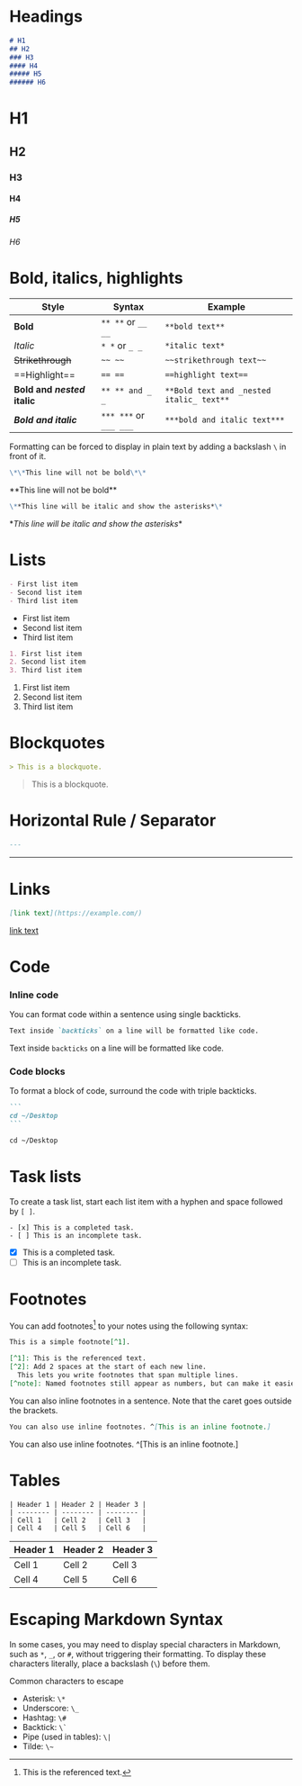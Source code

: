 # Headings 
```md
# H1
## H2
### H3
#### H4
##### H5
###### H6
```
# H1
## H2
### H3
#### H4
##### H5
###### H6

# Bold, italics, highlights 

| Style                        | Syntax                 | Example                                  |
| ---------------------------- | ---------------------- | ---------------------------------------- |
| **Bold**                     | `** **` or `__ __`     | `**bold text**`                          |
| *Italic*                     | `* *` or `_ _`         | `*italic text*`                          |
| ~~Strikethrough~~            | `~~ ~~`                | `~~strikethrough text~~`                 |
| ==Highlight==                | `== ==`                | `==highlight text==`                     |
| **Bold and _nested_ italic** | `** ** and _ _`        | `**Bold text and _nested italic_ text**` |
| ***Bold and italic***        | `*** ***` or `___ ___` | `***bold and italic text***`             |

Formatting can be forced to display in plain text by adding a backslash `\` in front of it.

```md
\*\*This line will not be bold\*\*
```
\*\*This line will not be bold\*\*

```md
\**This line will be italic and show the asterisks*\*
```
\**This line will be italic and show the asterisks*\*

# Lists 
```md
- First list item
- Second list item
- Third list item
```
- First list item
- Second list item
- Third list item
```md
1. First list item
2. Second list item
3. Third list item
```
1. First list item
2. Second list item
3. Third list item

# Blockquotes
```md
> This is a blockquote.
```
> This is a blockquote.

# Horizontal Rule / Separator
```md
---
```
---

# Links
```md
[link text](https://example.com/)
```
[link text](https://example.com/)

# Code 
### Inline code 
You can format code within a sentence using single backticks.

```md
Text inside `backticks` on a line will be formatted like code.
```

Text inside `backticks` on a line will be formatted like code.

### Code blocks 

To format a block of code, surround the code with triple backticks.

````md
```
cd ~/Desktop
```
````

```md
cd ~/Desktop
```

# Task lists 
To create a task list, start each list item with a hyphen and space followed by `[ ]`.
````
- [x] This is a completed task.
- [ ] This is an incomplete task.
````
- [x] This is a completed task.
- [ ] This is an incomplete task.

# Footnotes 
You can add footnotes[^1] to your notes using the following syntax:
[^1]: This is the referenced text.

```md
This is a simple footnote[^1].

[^1]: This is the referenced text.
[^2]: Add 2 spaces at the start of each new line.
  This lets you write footnotes that span multiple lines.
[^note]: Named footnotes still appear as numbers, but can make it easier to identify and link references.
```

You can also inline footnotes in a sentence. Note that the caret goes outside the brackets.

```md
You can also use inline footnotes. ^[This is an inline footnote.]
```
You can also use inline footnotes. ^[This is an inline footnote.]
# Tables
```
| Header 1 | Header 2 | Header 3 |
| -------- | -------- | -------- |
| Cell 1   | Cell 2   | Cell 3   |
| Cell 4   | Cell 5   | Cell 6   |
```

| Header 1 | Header 2 | Header 3 |
| -------- | -------- | -------- |
| Cell 1   | Cell 2   | Cell 3   |
| Cell 4   | Cell 5   | Cell 6   |

# Escaping Markdown Syntax 

In some cases, you may need to display special characters in Markdown, such as `*`, `_`, or `#`, without triggering their formatting. To display these characters literally, place a backslash (`\`) before them.

Common characters to escape
- Asterisk: `\*`
- Underscore: `\_`
- Hashtag: `\#`
- Backtick: `` \` ``
- Pipe (used in tables): `\|`
- Tilde: `\~`